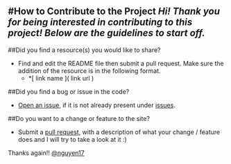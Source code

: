 #How to Contribute to the Project
*Hi! Thank you for being interested in contributing to this project! Below are the guidelines to start off.*
---
##Did you find a resource(s) you would like to share?
- Find and edit  the README file then submit a pull request. Make sure the addition of the resource is in the following format.
	- *[ link name ]( link url )

##Did you find a bug or issue in the code?
- [Open an issue](https://github.com/Nguyen17/CodeandLearn/issues/new), if it is not already present under [issues](https://github.com/Nguyen17/CodeandLearn/issues).

##Do you want to a change or feature to the site?
* Submit a [pull request](https://github.com/Nguyen17/CodeandLearn/compare), with a description of what your change / feature does and I will try to take a look at it :)

Thanks again!!
[@nguyen17](https://github.com/Nguyen17)
